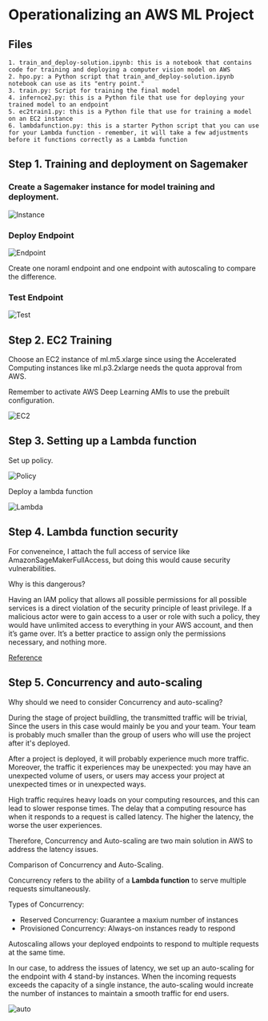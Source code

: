 # Operationalizing an AWS ML Project

## Files
```
1. train_and_deploy-solution.ipynb: this is a notebook that contains code for training and deploying a computer vision model on AWS
2. hpo.py: a Python script that train_and_deploy-solution.ipynb notebook can use as its "entry point."
3. train.py: Script for training the final model
4. infernce2.py: this is a Python file that use for deploying your trained model to an endpoint
5. ec2train1.py: this is a Python file that use for training a model on an EC2 instance
6. lambdafunction.py: this is a starter Python script that you can use for your Lambda function - remember, it will take a few adjustments before it functions correctly as a Lambda function
```

## Step 1. Training and deployment on Sagemaker

### Create a Sagemaker instance for model training and deployment.

![Instance](https://github.com/yuting1214/Udacity_Proj4/blob/main/plots/instance.png)

### Deploy Endpoint

![Endpoint](https://github.com/yuting1214/Udacity_Proj4/blob/main/plots/endpoint.png)

Create one noraml endpoint and one endpoint with autoscaling to compare the difference.

### Test Endpoint

![Test](https://github.com/yuting1214/Udacity_Proj4/blob/main/plots/new_endpoint_test.png)


## Step 2. EC2 Training

Choose an EC2 instance of ml.m5.xlarge since using the Accelerated Computing instances like ml.p3.2xlarge needs the quota approval from AWS.

Remember to activate AWS Deep Learning AMIs to use the prebuilt configuration.

![EC2](https://github.com/yuting1214/Udacity_Proj4/blob/main/plots/ec2.png)

## Step 3. Setting up a Lambda function

Set up policy.

![Policy](https://github.com/yuting1214/Udacity_Proj4/blob/main/plots/lambda_iam.png)

Deploy a lambda function

![Lambda](https://github.com/yuting1214/Udacity_Proj4/blob/main/plots/lambda_function_test.png)

## Step 4. Lambda function security

For conveneince, I attach the full access of service like AmazonSageMakerFullAccess, but doing this would cause security vulnerabilities.

Why is this dangerous?

Having an IAM policy that allows all possible permissions for all possible services is a direct violation of the security principle of  least privilege. If a malicious actor were to gain access to a user or role with such a policy, they would have unlimited access to everything in your AWS account, and then it’s game over. It’s a better practice to assign only the permissions necessary, and nothing more.

[Reference](https://www.fugue.co/blog/6-big-aws-iam-vulnerabilities-and-how-to-avoid-them)

## Step 5. Concurrency and auto-scaling

Why should we need to consider Concurrency and auto-scaling?

During the stage of project buildling, the transmitted traffic will be trivial, Since the users in this case would mainly be you and your team. Your team is probably much smaller than the group of users who will use the project after it's deployed.

After a project is deployed, it will probably experience much more traffic. Moreover, the traffic it experiences may be unexpected: you may have an unexpected volume of users, or users may access your project at unexpected times or in unexpected ways.

High traffic requires heavy loads on your computing resources, and this can lead to slower response times. The delay that a computing resource has when it responds to a request is called latency. The higher the latency, the worse the user experiences.

Therefore, Concurrency and Auto-scaling are two main solution in AWS to address the latency issues.


Comparison of Concurrency and Auto-Scaling.

Concurrency refers to the ability of a **Lambda function** to serve multiple requests simultaneously.

Types of Concurrency:
* Reserved Concurrency: Guarantee a maxium number of instances
* Provisioned Concurrency: Always-on instances ready to respond

Autoscaling allows your deployed endpoints to respond to multiple requests at the same time.

In our case, to address the issues of latency, we set up an auto-scaling for the endpoint with 4 stand-by instances. When the incoming requests exceeds the capacity of a single instance, the auto-scaling would increate the number of instances to maintain a smooth traffic for end users.


![auto](https://github.com/yuting1214/Udacity_Proj4/blob/main/plots/auto_scaling_config.png)
